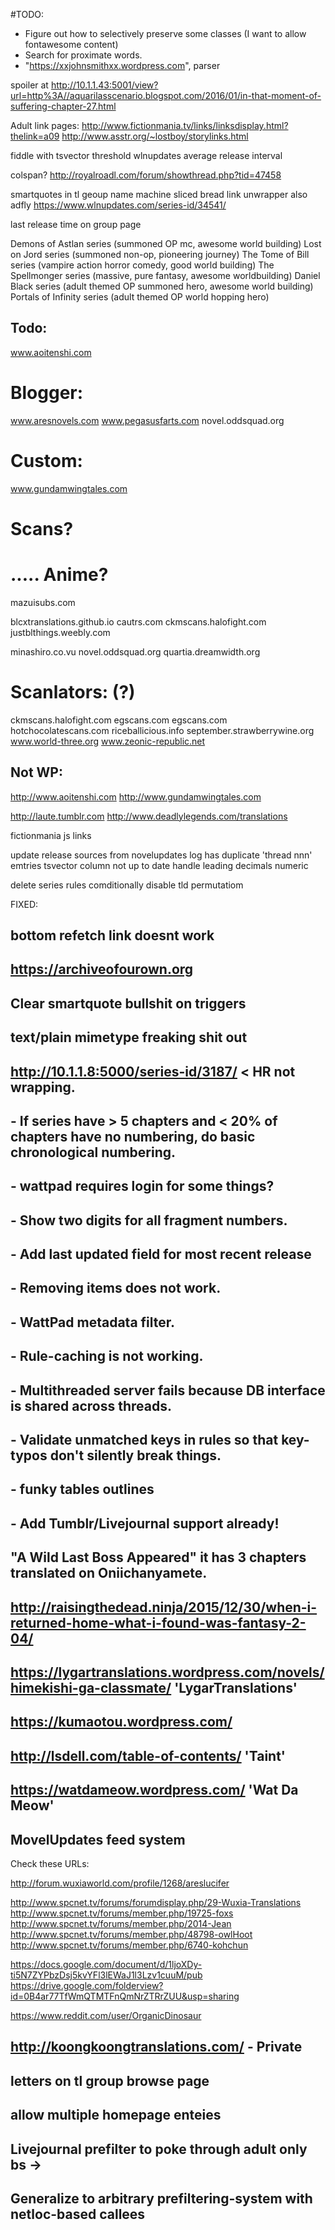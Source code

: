 #TODO:
 - Figure out how to selectively preserve some classes (I want to allow fontawesome content)
 - Search for proximate words.
 - "https://xxjohnsmithxx.wordpress.com", parser

spoiler at http://10.1.1.43:5001/view?url=http%3A//aquarilasscenario.blogspot.com/2016/01/in-that-moment-of-suffering-chapter-27.html

Adult link pages: 
http://www.fictionmania.tv/links/linksdisplay.html?thelink=a09
http://www.asstr.org/~lostboy/storylinks.html

fiddle with tsvector threshold
wlnupdates average release interval

colspan? http://royalroadl.com/forum/showthread.php?tid=47458
 
smartquotes in tl geoup name
machine sliced bread link unwrapper
also adfly
https://www.wlnupdates.com/series-id/34541/

last release time on group page

Demons of Astlan series (summoned OP mc, awesome world building)
Lost on Jord series (summoned non-op, pioneering journey)
The Tome of Bill series (vampire action horror comedy, good world building)
The Spellmonger series (massive, pure fantasy, awesome worldbuilding)
Daniel Black series (adult themed OP summoned hero, awesome world building)
Portals of Infinity series (adult themed OP world hopping hero)
 


## Todo:
www.aoitenshi.com

# Blogger:
www.aresnovels.com
www.pegasusfarts.com
novel.oddsquad.org

# Custom: 
www.gundamwingtales.com

# Scans?

# ..... Anime?
mazuisubs.com


blcxtranslations.github.io
cautrs.com
ckmscans.halofight.com
justblthings.weebly.com

minashiro.co.vu
novel.oddsquad.org
quartia.dreamwidth.org


# Scanlators: (?)
ckmscans.halofight.com
egscans.com
egscans.com 
hotchocolatescans.com
riceballicious.info
september.strawberrywine.org
www.world-three.org
www.zeonic-republic.net

## Not WP:
http://www.aoitenshi.com
http://www.gundamwingtales.com

 


http://laute.tumblr.com
http://www.deadlylegends.com/translations 

fictionmania js links 
 
update release sources from novelupdates
log has duplicate 'thread nnn' emtries 
tsvector column not up to date
handle leading decimals numeric

delete series
rules comditionally disable tld permutatiom

 FIXED:
 ## bottom refetch link doesnt work
 ## https://archiveofourown.org
 ## Clear smartquote bullshit on triggers 
 ## text/plain mimetype freaking shit out
 ## http://10.1.1.8:5000/series-id/3187/ < HR not wrapping.
 ## - If series have > 5 chapters and < 20% of chapters have no numbering, do basic chronological numbering.
 ## - wattpad requires login for some things?
 ## - Show two digits for all fragment numbers.
 ## - Add last updated field for most recent release
 ## - Removing items does not work.
 ## - WattPad metadata filter.
 ## - Rule-caching is not working.
 ## - Multithreaded server fails because DB interface is shared across threads.
 ## - Validate unmatched keys in rules so that key-typos don't silently break things.
 ## - funky tables outlines
 ## - Add Tumblr/Livejournal support already!
 ## "A Wild Last Boss Appeared" it has 3 chapters translated on Oniichanyamete.
 ## http://raisingthedead.ninja/2015/12/30/when-i-returned-home-what-i-found-was-fantasy-2-04/
 ## https://lygartranslations.wordpress.com/novels/himekishi-ga-classmate/   'LygarTranslations'
 ## https://kumaotou.wordpress.com/
 ## http://lsdell.com/table-of-contents/  'Taint'
 ## https://watdameow.wordpress.com/      'Wat Da Meow'
 ## MovelUpdates feed system


Check these URLs:



http://forum.wuxiaworld.com/profile/1268/areslucifer

http://www.spcnet.tv/forums/forumdisplay.php/29-Wuxia-Translations
http://www.spcnet.tv/forums/member.php/19725-foxs
http://www.spcnet.tv/forums/member.php/2014-Jean
http://www.spcnet.tv/forums/member.php/48798-owlHoot
http://www.spcnet.tv/forums/member.php/6740-kohchun

https://docs.google.com/document/d/1ljoXDy-ti5N7ZYPbzDsj5kvYFl3lEWaJ1l3Lzv1cuuM/pub
https://drive.google.com/folderview?id=0B4ar77TfWmQTMTFnQmNrZTRrZUU&usp=sharing

https://www.reddit.com/user/OrganicDinosaur




## http://koongkoongtranslations.com/ - Private



## letters on tl group browse page
## allow multiple homepage enteies
## Livejournal prefilter to poke through adult only bs ->
##     Generalize to arbitrary prefiltering-system with netloc-based callees